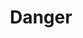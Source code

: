 ---
title: Danger
tags:
icon: danger
svg: '<svg xmlns="http://www.w3.org/2000/svg" width="24" height="24" fill="none" viewBox="0 0 24 24" stroke-width="1.5" stroke-linecap="round" stroke-linejoin="round" stroke="currentColor"><path d="M12 6.5v8.8m-.005 3.2h.01"/></svg>'
---